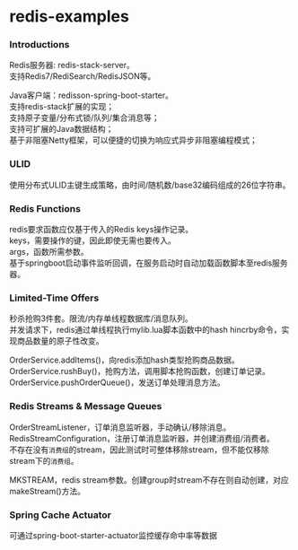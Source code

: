 # redis-examples

### Introductions
Redis服务器: redis-stack-server。  
支持Redis7/RediSearch/RedisJSON等。

Java客户端：redisson-spring-boot-starter。   
支持redis-stack扩展的实现；  
支持原子变量/分布式锁/队列/集合消息等；  
支持可扩展的Java数据结构；  
基于非阻塞Netty框架，可以便捷的切换为响应式异步非阻塞编程模式；  

### ULID
使用分布式ULID主键生成策略，由时间/随机数/base32编码组成的26位字符串。

### Redis Functions
redis要求函数应仅基于传入的Redis keys操作记录。   
keys，需要操作的键，因此即使无需也要传入。  
args，函数所需参数。  
基于springboot启动事件监听回调，在服务启动时自动加载函数脚本至redis服务器。

### Limited-Time Offers
秒杀抢购3件套。限流/内存单线程数据库/消息队列。  
并发请求下，redis通过单线程执行mylib.lua脚本函数中的hash hincrby命令，实现商品数量的原子性改变。  

OrderService.addItems()，向redis添加hash类型抢购商品数据。   
OrderService.rushBuy()，抢购方法，调用脚本抢购函数，创建订单记录。  
OrderService.pushOrderQueue()，发送订单处理消息方法。  

### Redis Streams & Message Queues
OrderStreamListener，订单消息监听器，手动确认/移除消息。  
RedisStreamConfiguration，注册订单消息监听器，并创建消费组/消费者。   
不存在没有`消费组`的stream，因此测试时可整体移除stream，但不能仅移除stream下的`消费组`。

MKSTREAM，redis stream参数。创建group时stream不存在则自动创建，对应makeStream()方法。  

### Spring Cache Actuator
可通过spring-boot-starter-actuator监控缓存命中率等数据